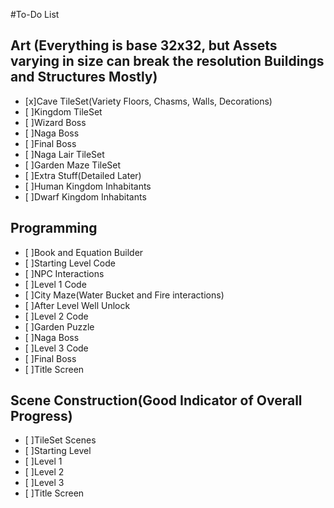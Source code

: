 #To-Do List

## Art (Everything is base 32x32, but Assets varying in size can break the resolution  Buildings and Structures Mostly)
- [x]Cave TileSet(Variety Floors, Chasms, Walls, Decorations) 
- [ ]Kingdom TileSet
- [ ]Wizard Boss
- [ ]Naga Boss
- [ ]Final Boss
- [ ]Naga Lair TileSet
- [ ]Garden Maze TileSet
- [ ]Extra Stuff(Detailed Later)
- [ ]Human Kingdom Inhabitants
- [ ]Dwarf Kingdom Inhabitants

## Programming
- [ ]Book and Equation Builder
- [ ]Starting Level Code
- [ ]NPC Interactions
- [ ]Level 1 Code
- [ ]City Maze(Water Bucket and Fire interactions)
- [ ]After Level Well Unlock
- [ ]Level 2 Code
- [ ]Garden Puzzle
- [ ]Naga Boss
- [ ]Level 3 Code
- [ ]Final Boss
- [ ]Title Screen

## Scene Construction(Good Indicator of Overall Progress)
- [ ]TileSet Scenes
- [ ]Starting Level
- [ ]Level 1 
- [ ]Level 2
- [ ]Level 3
- [ ]Title Screen
